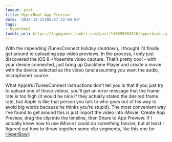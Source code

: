 ```yaml
---
layout: post
title: HyperBowl App Preview
date: '2014-12-21T05:07:32-08:00'
tags:
- hyperbowl
tumblr_url: https://fugugames.tumblr.com/post/110698084516/hyperbowl-app-preview
---
```

With the impending iTunesConnect holiday shutdown, I thought I’d finally get around to uploading app video previews. In the process, I only just discovered the iOS 8-\>Yosemite video capture. That’s pretty cool - with your device connected, just bring up Quicktime Player and create a movie with the device selected as the video (and assuming you want the audio, microphone) source.

What Apple’s iTunesConnect instructions don’t tell you is that if you just try to upload one of those videos, you’ll get an error message that the frame rate is too high (it would be nice if they actually stated the desired frame rate, but Apple is like that person you talk to who goes out of his way to avoid big words because he thinks you’re stupid). The most convenient way I’ve found to get around this is just import the video into iMovie, Create App Preview, drag the clip into the timeline, then Share to App Preview. If I actually knew how to use iMovie I could do something fancier, but at least I figured out how to throw together some clip segments, like this one for [HyperBowl](http://hyperbowl3d.com/):

